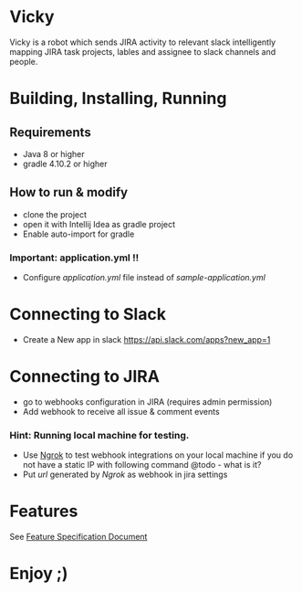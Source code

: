 # Vicky
Vicky is a robot which sends JIRA activity to relevant slack 
intelligently mapping JIRA task projects, lables and assignee to slack channels 
and people.

# Building, Installing, Running
## Requirements
* Java 8 or higher
* gradle 4.10.2 or higher

## How to run & modify
  - clone the project
  - open it with Intellij Idea as gradle project
  - Enable auto-import for gradle

### Important: application.yml !!
  - Configure *application.yml* file instead of *sample-application.yml* 

# Connecting to Slack
* Create a New app in slack https://api.slack.com/apps?new_app=1

# Connecting to JIRA
* go to webhooks configuration in JIRA (requires admin permission)
* Add webhook to receive all issue & comment events


### Hint: Running local machine for testing.
  - Use [Ngrok](https://ngrok.com) to test webhook integrations on your local machine if you do not have a static IP with following command @todo - what is it?
  - Put *url* generated by *Ngrok* as webhook in jira settings

# Features
See [Feature Specification Document](https://docs.google.com/document/d/1ue_Lk8OrZuKWIhliexv4FjrXPWXoNo9Oohpaej8pdVo/edit)

# Enjoy ;)
